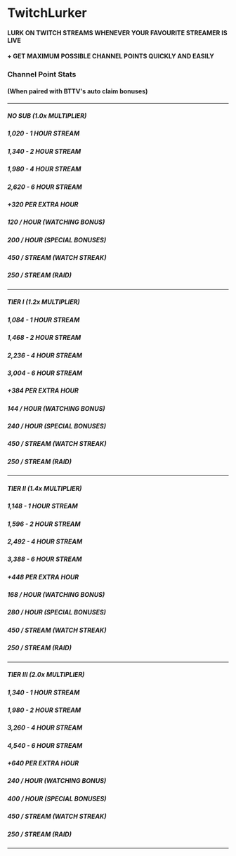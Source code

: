 # TwitchLurker

#### LURK ON TWITCH STREAMS WHENEVER YOUR FAVOURITE STREAMER IS LIVE
#### + GET MAXIMUM POSSIBLE CHANNEL POINTS QUICKLY AND EASILY


### Channel Point Stats
#### (When paired with BTTV's auto claim bonuses)

-------------

##### NO SUB (1.0x MULTIPLIER)
##### 1,020 - 1 HOUR STREAM
##### 1,340 - 2 HOUR STREAM
##### 1,980 - 4 HOUR STREAM
##### 2,620 - 6 HOUR STREAM
##### +320 PER EXTRA HOUR

##### 120 / HOUR (WATCHING BONUS)
##### 200 / HOUR (SPECIAL BONUSES)
##### 450 / STREAM (WATCH STREAK)
##### 250 / STREAM (RAID)

-------------

##### TIER I (1.2x MULTIPLIER)
##### 1,084 - 1 HOUR STREAM
##### 1,468 - 2 HOUR STREAM
##### 2,236 - 4 HOUR STREAM
##### 3,004 - 6 HOUR STREAM
##### +384 PER EXTRA HOUR

##### 144 / HOUR (WATCHING BONUS)
##### 240 / HOUR (SPECIAL BONUSES)
##### 450 / STREAM (WATCH STREAK)
##### 250 / STREAM (RAID)

-------------

##### TIER II (1.4x MULTIPLIER)
##### 1,148 - 1 HOUR STREAM
##### 1,596 - 2 HOUR STREAM
##### 2,492 - 4 HOUR STREAM
##### 3,388 - 6 HOUR STREAM
##### +448 PER EXTRA HOUR

##### 168 / HOUR (WATCHING BONUS)
##### 280 / HOUR (SPECIAL BONUSES)
##### 450 / STREAM (WATCH STREAK)
##### 250 / STREAM (RAID)

-------------

##### TIER III (2.0x MULTIPLIER)
##### 1,340 - 1 HOUR STREAM
##### 1,980 - 2 HOUR STREAM
##### 3,260 - 4 HOUR STREAM
##### 4,540 - 6 HOUR STREAM
##### +640 PER EXTRA HOUR

##### 240 / HOUR (WATCHING BONUS)
##### 400 / HOUR (SPECIAL BONUSES)
##### 450 / STREAM (WATCH STREAK)
##### 250 / STREAM (RAID)

-------------
